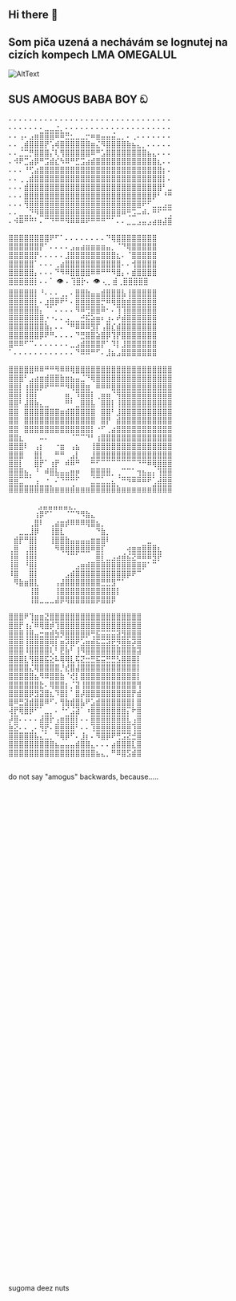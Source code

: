 ## Hi there 👋

## Som piča uzená a nechávám se lognutej na cizích kompech LMA OMEGALUL

![AltText](https://i.imgflip.com/5i8qof.gif)

## SUS AMOGUS BABA BOY ඞ <br />

⠄⠄⠄⠄⠄⠄⠄⠄⠄⠄⠄⠄⠄⠄⠄⠄⠄⠄⠄⠄⠄⠄⠄⠄⠄⠄⠄⠄⠄⠄⠄⠄<br />
⠄⠄⠄⠄⠄⠄⠄⣀⣀⣐⡀⠄⠄⠄⠄⠄⠄⠄⠄⠄⠄⠄⠄⠄⠄⠄⠄⠄⠄⠄⠄⠄<br />
⠄⠄⢠⠄⣠⣶⣿⣿⣿⠿⠿⣛⣂⣀⣀⡒⠶⣶⣤⣤⣬⣀⡀⠄⢀⠄⠄⠄⠄⠄⠄⠄<br />
⠄⠄⢀⣾⣿⣿⣿⡟⢡⢾⣿⣿⣿⣿⣿⣿⣶⣌⠻⣿⣿⣿⣿⣷⣦⣄⡀⠄⠄⠄⠄⠄<br />
⠄⠄⣈⣉⡛⣿⣿⣿⡌⢇⢻⣿⣿⣿⣿⣿⠿⠛⣡⣿⣿⣿⣿⣿⣿⣿⣿⣦⣄⠄⠄⠄<br />
⠄⠺⠟⣉⣴⡿⠛⣩⣾⣎⠳⠿⠛⣋⣩⣴⣾⣿⣿⣿⣿⣿⣿⣿⣿⣿⣿⣿⣿⣆⠄⠄<br />
⠄⠄⠄⠘⢋⣴⣿⣿⣿⣿⣿⣿⣿⣿⣿⣿⣿⣿⣿⣿⣿⣿⣿⣿⣿⣿⣿⣿⣿⣿⡆⠄<br />
⠄⠄⢀⢀⣾⣿⣿⣿⣿⣿⣿⣿⣿⣿⣿⣿⣿⣿⣿⣿⣿⣿⣿⣿⣿⣿⣿⣿⣿⣿⡇⠄<br />
⠄⠄⠄⣾⣿⣿⣿⣿⣿⣿⣿⣿⣿⣿⣿⣿⣿⣿⣿⣿⣿⣿⣿⣿⣿⣿⣿⣿⣿⣿⠃⣀<br />
⠄⠄⠄⣿⣿⣿⣿⣿⣿⣿⣿⣿⣿⣿⣿⣿⣿⣿⣿⣿⣿⣿⣿⣿⣿⣿⣿⣿⡿⠃⠘⠛<br />
⠄⠄⠄⢻⣿⣿⣿⣿⣿⣿⣿⣿⣿⣿⣿⣿⣿⣿⣿⣿⣿⣿⣿⣿⣿⣿⠟⠋⣀⣀⣠⣤<br />
⠄⠄⣀⣀⡙⠻⣿⣿⣿⣿⣿⣿⣿⣿⣿⣿⣿⣿⣿⣿⣿⣿⠿⢛⣩⠤⠾⠄⠛⠋⠉⢉<br />
⠄⠺⠿⠛⠛⠃⠄⠉⠙⠛⠛⠻⠿⠿⠿⠟⠛⠛⠛⠉⠁⠄⠄⣀⣀⣠⣤⣠⣴⣶⣼⣿<br />
<br />
⣿⣿⣿⣿⣿⣿⣿⣿⠟⠋⠁⠄⠄⠄⠄⠄⠄⠄⠄⠙⢿⣿⣿⣿⣿⣿⣿⣿⣿<br />
⣿⣿⣿⣿⣿⣿⡟⠁⠄⠄⠄⠄⣠⣤⣴⣶⣶⣶⣶⣤⡀⠈⠙⢿⣿⣿⣿⣿⣿<br />
⣿⣿⣿⣿⣿⡟⠄⠄⠄⠄⠄⣸⣿⣿⣿⣿⣿⣿⣿⣿⣿⣆⠄⠈⣿⣿⣿⣿⣿<br />
⣿⣿⣿⣿⣿⠁⠄⠄⠄⢀⣴⣿⣿⣿⣿⣿⣿⣿⣿⣿⣿⣿⠄⠄⢺⣿⣿⣿⣿<br />
⣿⣿⣿⣿⣿⡄⠄⠄⠄⠙⠻⠿⣿⣿⣿⣿⠿⠿⠛⠛⠻⣿⡄⠄⣾⣿⣿⣿⣿<br />
⣿⣿⣿⣿⣿⡇⠄⠄⠁ 👁 ⠄⢹⣿⡗⠄ 👁 ⢄⡀⣾⢀⣿⣿⣿⣿⣿<br />
⣿⣿⣿⣿⣿⡇⠘⠄⠄⠄⢀⡀⠄⣿⣿⣷⣤⣤⣾⣿⣿⣿⣧⢸⣿⣿⣿⣿⣿<br />
⣿⣿⣿⣿⣿⡇⠄⣰⣿⡿⠟⠃⠄⣿⣿⣿⣿⣿⡛⠿⢿⣿⣷⣾⣿⣿⣿⣿⣿<br />
⣿⣿⣿⣿⣿⣿⡄⠈⠁⠄⠄⠄⠄⠻⠿⢛⣿⣿⠿⠂⠄⢹⢹⣿⣿⣿⣿⣿⣿<br />
⣿⣿⣿⣿⣿⣿⣿⡐⠐⠄⠄⣠⣀⣀⣚⣯⣵⣶⠆⣰⠄⠞⣾⣿⣿⣿⣿⣿⣿<br />
⣿⣿⣿⣿⣿⣿⣿⣷⡄⠄⠄⠈⠛⠿⠿⠿⣻⡏⢠⣿⣎⣾⣿⣿⣿⣿⣿⣿⣿<br />
⣿⣿⣿⣿⣿⣿⡿⠟⠛⠄⠄⠄⠄⠙⣛⣿⣿⣵⣿⡿⢹⡟⣿⣿⣿⣿⣿⣿⣿<br />
⣿⠿⠿⠋⠉⠄⠄⠄⠄⠄⠄⠄⣀⣠⣾⣿⣿⣿⡟⠁⠹⡇⣸⣿⣿⣿⣿⣿⣿<br />
⠁⠄⠄⠄⠄⠄⠄⠄⠄⠄⠄⠄⠄⠙⠿⠿⠛⠋⠄⣸⣦⣠⣿⣿⣿⣿⣿⣿⣿<br />
<br />
⣿⣿⣿⣿⣿⠿⠿⠛⠛⠻⠿⠿⢿⣿⣿⣿⣿⣿⣿⣿⣿⣿⣿⣿⣿⣿⣿⣿⣿⣿⣿⣿<br />
⣿⣿⣿⠃⣠⣴⣶⣾⣿⣿⣷⣶⣦⣤⣈⠙⢿⣿⣿⣿⣿⣿⣿⣿⣿⣿⣿⣿⣿⣿⣿⣿<br />
⣿⣿⡇⢰⣿⣿⡿⠟⠛⠛⠛⠻⢿⣿⣿⣶⠀⠿⠿⠿⣿⣿⣿⣿⣿⣿⣿⣿⣿⣿⣿⣿<br />
⣿⣿⡇⢸⣿⡇⠀⠀⠀⠀⠀⣶⡀⠹⣿⣿⡇⢀⣶⣶⠈⢻⣿⣿⣿⣿⣿⣿⣿⣿⣿⣿<br />
⣿⣿⠃⣼⣿⣷⣄⣀⠀⠀⠀⠛⠃⣀⣿⣿⣧⠀⣿⣿⡇⢸⣿⣿⣿⣿⣿⣿⣿⣿⣿⣿<br />
⣿⣿⠀⣿⣿⣿⣿⣿⣿⣿⣶⣾⣿⣿⣿⣿⣿⠀⣿⣿⠃⣸⣿⣿⣿⣿⣿⣿⣿⣿⣿⣿<br />
⣿⣿⠀⣿⣿⣿⣿⣿⣿⣿⣿⣿⣿⣿⣿⣿⣿⠀⣿⡟⠀⣾⣿⣿⣿⣿⣿⣿⣿⣿⣿⣿<br />
⣿⣿⠀⣿⣿⣿⣿⣿⣿⣿⣿⣿⣿⣿⣿⣿⡇⠐⠋⢀⣴⣿⣿⣿⣿⣿⣿⣿⣿⣿⣿⣿<br />
⣿⣿⣆⠀⠀⠀⠤⠄⠀⠀⠀⠀⠈⠉⠉⠙⠃⢰⣿⣿⣿⣿⣿⣿⣿⣿⣿⣿⣿⣿⣿⣿<br />
⣿⣿⣿⠇⠀⢠⡆⠀⠀⠐⣶⠀⢠⣦⠀⠀⢸⣿⣿⣿⣿⣿⣿⣿⣿⣿⣿⣿⣿⣿⣿⣿<br />
⣿⣿⣿⠀⠀⣿⡇⠀⠀⠛⠛⠀⣠⡇⠀⠀⣸⣿⣿⣿⣿⣿⣿⣿⣿⣿⣿⣿⣿⣿⣿⣿<br />
⣿⣿⡇⠀⠀⣿⡟⠁⢰⡟⠀⠾⠿⠛⠀⠀⠛⠋⠉⠉⠉⠉⠉⠉⠉⠙⠛⠿⢿⣿⣿⣿<br />
⣿⣿⣿⣦⡀⠘⠀⠾⣿⣧⣤⣤⣶⡶⠀⠀⣿⣿⣿⣿⡀⢀⠉⠉⠁⢲⣦⣤⡄⢹⣿⣿<br />
⣿⣿⣉⠉⠁⢠⠀⠐⠀⠌⠙⠛⠛⠋⠀⠀⣈⣉⣁⣀⣄⠈⠛⠻⠿⠿⠿⠟⢁⣼⣿⣿<br />
⣿⣿⣿⣿⣿⣿⣿⣿⣷⣶⣶⣶⣾⣶⣶⣶⣿⣿⣿⣿⣿⣷⣶⣶⣶⣶⣶⣶⣿⣿⣿⣿<br />
<br />
⠀⠀‎‎‎‎‎ ‎‎‎‎‎ ‎‎‎‎‎ ‎‎‎‎‎ ‎‎‎‎‎ ‎‎‎‎‎‎‎ ‎‎‎‎‎ ‎‎‎‎‎‎‎⠀⣠⣤⣤⣤⣤⣤⣄⡀⠀⠀⠀⠀⠀⠀⠀⠀⠀⠀⠀⠀⠀⠀⠀<br />
⠀⠀⠀⠀⠀⢰⡿⠋⠁⠀⠀⠈⠉⠙⠻⣷⣄⠀⠀⠀⠀⠀⠀⠀⠀⠀⠀⠀⠀⠀<br />
⠀⠀⠀⠀⢀⣿⠇⠀⢀⣴⣶⡾⠿⠿⠿⢿⣿⣦⡀⠀⠀⠀⠀⠀⠀⠀⠀⠀⠀⠀<br />
⠀⠀⣀⣀⣸⡿⠀⠀⢸⣿⣇⠀⠀⠀⠀⠀⠀⠙⣷⡀⠀⠀⠀⠀⠀⠀⠀⠀⠀⠀<br />
⠀⣾⡟⠛⣿⡇⠀⠀⢸⣿⣿⣷⣤⣤⣤⣤⣶⣶⣿⠇⠀⠀⠀⠀⠀⠀⠀⣀⠀⠀<br />
⢀⣿⠀⢀⣿⡇⠀⠀⠀⠻⢿⣿⣿⣿⣿⣿⠿⣿⡏⠀⠀⠀⠀⢴⣶⣶⣿⣿⣿⣆<br />
⢸⣿⠀⢸⣿⡇⠀⠀⠀⠀⠀⠈⠉⠁⠀⠀⠀⣿⡇⣀⣠⣴⣾⣮⣝⠿⠿⠿⣻⡟<br />
⢸⣿⠀⠘⣿⡇⠀⠀⠀⠀⠀⠀⠀⣠⣶⣾⣿⣿⣿⣿⣿⣿⣿⣿⣿⣿⡿⠁⠉⠀<br />
⠸⣿⠀⠀⣿⡇⠀⠀⠀⠀⠀⣠⣾⣿⣿⣿⣿⣿⣿⣿⣿⣿⣿⡿⠟⠉⠀⠀⠀⠀<br />
⠀⠻⣷⣶⣿⣇⠀⠀⠀⢠⣼⣿⣿⣿⣿⣿⣿⣿⣛⣛⣻⠉⠁⠀⠀⠀⠀⠀⠀⠀<br />
⠀⠀⠀⠀⢸⣿⠀⠀⠀⢸⣿⣿⣿⣿⣿⣿⣿⣿⣿⣿⣿⡇⠀⠀⠀⠀⠀<br />
⠀⠀⠀⠀⢸⣿⣀⣀⣀⣼⡿⢿⣿⣿⣿⣿⣿⡿⣿⣿⡿<br />
<br />
⣿⣿⣿⠟⢹⣶⣶⣝⣿⣿⣿⣿⣿⣿⣿⣿⣿⣿⣿⣿⣿⣿⣿⣿⣿⣿<br />
⣿⣿⡟⢰⡌⠿⢿⣿⡾⢹⣿⣿⣿⣿⣿⣿⣿⣿⣿⣿⣿⣿⣿⣿⣿⣿<br />
⣿⣿⣿⢸⣿⣤⣒⣶⣾⣳⡻⣿⣿⣿⣿⡿⢛⣯⣭⣭⣭⣽⣻⣿⣿⣿<br />
⣿⣿⣿⢸⣿⣿⣿⣿⢿⡇⣶⡽⣿⠟⣡⣶⣾⣯⣭⣽⣟⡻⣿⣷⡽⣿<br />
⣿⣿⣿⠸⣿⣿⣿⣿⢇⠃⣟⣷⠃⢸⠻⣿⣿⣿⣿⣿⣿⣿⣿⣿⣿⣽<br />
⣿⣿⣿⣇⢻⣿⣿⣯⣕⠧⢿⢿⣇⢯⣝⣒⣛⣯⣭⣛⣛⣣⣿⣿⣿⡇<br />
⣿⣿⣿⣿⣌⢿⣿⣿⣿⣿⡘⣞⣿⣼⣿⣿⣿⣿⣿⣿⣿⣿⣿⣿⣿⡇<br />
⣿⣿⣿⣿⣿⣦⠻⠿⣿⣿⣷⠈⢞⡇⣿⣿⣿⣿⣿⣿⣿⣿⣿⣿⣿⡇<br />
⣿⣿⣿⣿⣿⣿⣗⠄⢿⣿⣿⡆⡈⣽⢸⣿⣿⣿⣿⣿⣿⣿⣿⣿⣿⢻<br />
⣿⣿⣿⣿⡿⣻⣽⣿⣆⠹⣿⡇⠁⣿⡼⣿⣿⣿⣿⣿⣿⣿⣿⣿⡟⣾<br />
⣿⠿⣛⣽⣾⣿⣿⠿⠋⠄⢻⣷⣾⣿⣧⠟⣡⣾⣿⣿⣿⣿⣿⣿⡇⣿<br />
⢼⡟⢿⣿⡿⠋⠁⣀⡀⠄⠘⠊⣨⣽⠁⠰⣿⣿⣿⣿⣿⣿⣿⡍⠗⣿<br />
⡼⣿⠄⠄⠄⠄⣼⣿⡗⢠⣶⣿⣿⡇⠄⠄⣿⣿⣿⣿⣿⣿⣿⣇⢠⣿<br />
⣷⣝⠄⠄⢀⠄⢻⡟⠄⣿⣿⣿⣿⠃⠄⠄⢹⣿⣿⣿⣿⣿⣿⣿⢹⣿<br />
⣿⣿⣿⣿⣿⣧⣄⣁⡀⠙⢿⡿⠋⠄⣸⡆⠄⠻⣿⡿⠟⢛⣩⣝⣚⣿<br />
⣿⣿⣿⣿⣿⣿⣿⣿⣿⣦⣤⣤⣤⣾⣿⣿⣄⠄⠄⠄⣴⣿⣿⣿⣇⣿<br />
⣿⣿⣿⣿⣿⣿⣿⣿⣿⣿⣿⣿⣿⣿⣿⣿⣿⣦⣄⡀⠛⠿⣿⣫⣾⣿<br />
<br />

do not say "amogus" backwards, because.....
<br />
<br />
<br />
<br />
<br />
<br /><br />
<br />
<br />
<br />
<br />
<br /><br />
<br />
<br />
<br />
<br />
<br /><br />
<br />
<br />
<br />
<br />
<br /><br />
<br />
<br />
<br />
<br />
<br /><br />
<br />
<br />
<br />
<br />
<br /><br />
<br />
<br />
<br />
<br />
<br /><br />
<br />
<br />
<br />
<br />
<br /><br />
<br />
<br />
<br />
<br />
<br /><br />
<br />
<br />
<br />
<br />
<br />
sugoma deez nuts
